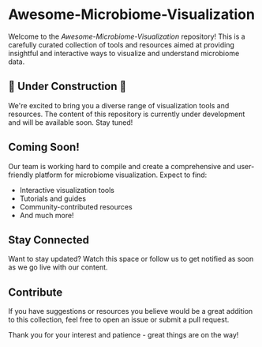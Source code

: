 # Awesome-Microbiome-Visualization

Welcome to the *Awesome-Microbiome-Visualization* repository! This is a carefully curated collection of tools and resources aimed at providing insightful and interactive ways to visualize and understand microbiome data.

## 🚧 Under Construction 🚧

We're excited to bring you a diverse range of visualization tools and resources. The content of this repository is currently under development and will be available soon. Stay tuned!

## Coming Soon!

Our team is working hard to compile and create a comprehensive and user-friendly platform for microbiome visualization. Expect to find:

- Interactive visualization tools
- Tutorials and guides
- Community-contributed resources
- And much more!

## Stay Connected

Want to stay updated? Watch this space or follow us to get notified as soon as we go live with our content.

## Contribute

If you have suggestions or resources you believe would be a great addition to this collection, feel free to open an issue or submit a pull request.

Thank you for your interest and patience - great things are on the way!
